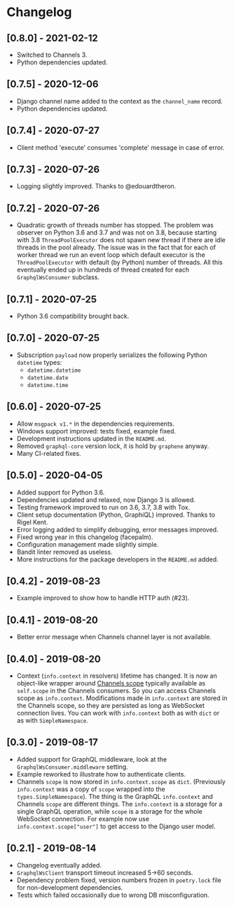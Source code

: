 <!--
Copyright (C) DATADVANCE, 2010-2020

Permission is hereby granted, free of charge, to any person obtaining a
copy of this software and associated documentation files (the
"Software"), to deal in the Software without restriction, including
without limitation the rights to use, copy, modify, merge, publish,
distribute, sublicense, and/or sell copies of the Software, and to
permit persons to whom the Software is furnished to do so, subject to
the following conditions:

The above copyright notice and this permission notice shall be included
in all copies or substantial portions of the Software.

THE SOFTWARE IS PROVIDED "AS IS", WITHOUT WARRANTY OF ANY KIND, EXPRESS
OR IMPLIED, INCLUDING BUT NOT LIMITED TO THE WARRANTIES OF
MERCHANTABILITY, FITNESS FOR A PARTICULAR PURPOSE AND NONINFRINGEMENT.
IN NO EVENT SHALL THE AUTHORS OR COPYRIGHT HOLDERS BE LIABLE FOR ANY
CLAIM, DAMAGES OR OTHER LIABILITY, WHETHER IN AN ACTION OF CONTRACT,
TORT OR OTHERWISE, ARISING FROM, OUT OF OR IN CONNECTION WITH THE
SOFTWARE OR THE USE OR OTHER DEALINGS IN THE SOFTWARE.
-->

# Changelog

## [0.8.0] - 2021-02-12

- Switched to Channels 3.
- Python dependencies updated.

## [0.7.5] - 2020-12-06

- Django channel name added to the context as the `channel_name` record.
- Python dependencies updated.

## [0.7.4] - 2020-07-27

- Client method 'execute' consumes 'complete' message in case of error.

## [0.7.3] - 2020-07-26

- Logging slightly improved. Thanks to @edouardtheron.

## [0.7.2] - 2020-07-26

- Quadratic growth of threads number has stopped. The problem was
  observer on Python 3.6 and 3.7 and was not on 3.8, because starting
  with 3.8 `ThreadPoolExecutor` does not spawn new thread if there are
  idle threads in the pool already. The issue was in the fact that for
  each of worker thread we run an event loop which default executor is
  the `ThreadPoolExecutor` with default (by Python) number of threads.
  All this eventually ended up in hundreds of thread created for each
  `GraphqlWsConsumer` subclass.

## [0.7.1] - 2020-07-25

- Python 3.6 compatibility brought back.

## [0.7.0] - 2020-07-25

- Subscription `payload` now properly serializes the following Python
  `datetime` types:
  - `datetime.datetime`
  - `datetime.date`
  - `datetime.time`

## [0.6.0] - 2020-07-25

- Allow `msgpack v1.*` in the dependencies requirements.
- Windows support improved: tests fixed, example fixed.
- Development instructions updated in the `README.md`.
- Removed `graphql-core` version lock, it is hold by `graphene` anyway.
- Many CI-related fixes.

## [0.5.0] - 2020-04-05

- Added support for Python 3.6.
- Dependencies updated and relaxed, now Django 3 is allowed.
- Testing framework improved to run on 3.6, 3.7, 3.8 with Tox.
- Client setup documentation (Python, GraphiQL) improved. Thanks to
  Rigel Kent.
- Error logging added to simplify debugging, error messages improved.
- Fixed wrong year in this changelog (facepalm).
- Configuration management made slightly simple.
- Bandit linter removed as useless.
- More instructions for the package developers in the `README.md` added.

## [0.4.2] - 2019-08-23

- Example improved to show how to handle HTTP auth (#23).

## [0.4.1] - 2019-08-20

- Better error message when Channels channel layer is not available.

## [0.4.0] - 2019-08-20

- Context (`info.context` in resolvers) lifetime has changed. It is now
  an object-like wrapper around [Channels
  scope](https://channels.readthedocs.io/en/latest/topics/consumers.html#scope)
  typically available as `self.scope` in the Channels consumers. So you
  can access Channels scope as `info.context`. Modifications made in
  `info.context` are stored in the Channels scope, so they are persisted
  as long as WebSocket connection lives. You can work with
  `info.context` both as with `dict` or as with `SimpleNamespace`.

## [0.3.0] - 2019-08-17

- Added support for GraphQL middleware, look at the
  `GraphqlWsConsumer.middleware` setting.
- Example reworked to illustrate how to authenticate clients.
- Channels `scope` is now stored in `info.context.scope` as `dict`.
  (Previously `info.context` was a copy of `scope` wrapped into the
  `types.SimpleNamespace`). The thing is the GraphQL `info.context` and
  Channels `scope` are different things. The `info.context` is a storage
  for a single GraphQL operation, while `scope` is a storage for the
  whole WebSocket connection. For example now use
  `info.context.scope["user"]` to get access to the Django user model.

## [0.2.1] - 2019-08-14

- Changelog eventually added.
- `GraphqlWsClient` transport timeout increased 5->60 seconds.
- Dependency problem fixed, version numbers frozen in `poetry.lock` file
  for non-development dependencies.
- Tests which failed occasionally due to wrong DB misconfiguration.
